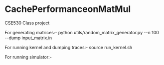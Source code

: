 # CachePerformanceonMatMul
CSE530 Class project

For generating matrices:-
python utils/random_matrix_generator.py --n 100 --dump input_matrix.in

For running kernel and dumping traces:-
source run_kernel.sh

For running simulator:-
